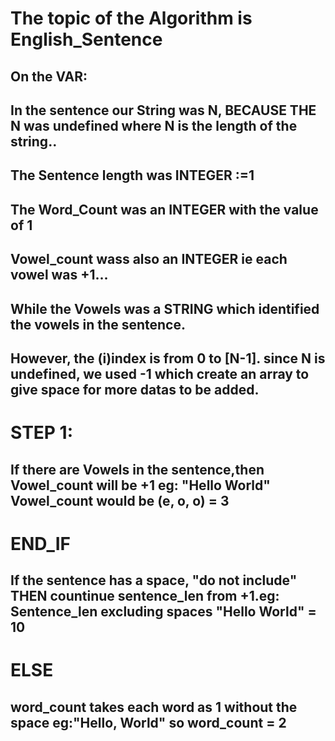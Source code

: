 # The topic of the Algorithm is English_Sentence

## On the VAR:

## In the sentence our String was N, BECAUSE THE N was undefined where N is the length of the string..

## The Sentence length was INTEGER :=1

## The Word_Count was an INTEGER with the value of 1

## Vowel_count wass also an INTEGER ie each vowel was +1...

## While the Vowels was a STRING which identified the vowels in the sentence.

## However, the (i)index is from 0 to [N-1]. since N is undefined, we used -1 which create an array to give space for more datas to be added.

# STEP 1:

## If there are Vowels in the sentence,then Vowel_count will be +1 eg: "Hello World" Vowel_count would be (e, o, o) = 3

# END_IF

## If the sentence has a space, "do not include" THEN countinue sentence_len from +1.eg: Sentence_len excluding spaces "Hello World" = 10

# ELSE

## word_count takes each word as 1 without the space eg:"Hello, World" so word_count = 2
